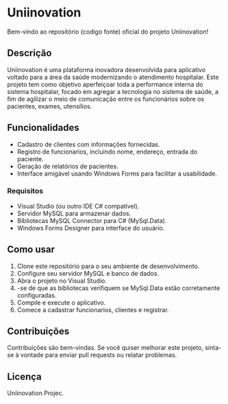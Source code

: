 # Uniinovation
Bem-vindo ao repositório (codigo fonte) oficial do projeto Uniinovation!

## Descrição
Uniinovation é uma plataforma inovadora desenvolvida para aplicativo voltado para a área da saúde modernizando o atendimento hospitalar. Este projeto tem como objetivo aperfeiçoar toda a performance interna do sistema hospitalar, focado em agregar a tecnologia no sistema de saúde, a fim de agilizar o meio de comunicação entre os funcionários sobre os pacientes, exames, utensílios.

## Funcionalidades
- Cadastro de clientes com informações fornecidas.
- Registro de funcionarios, incluindo nome, endereço, entrada do paciente.
- Geração de relatórios de pacientes.
- Interface amigável usando Windows Forms para facilitar a usabilidade.

### Requisitos
- Visual Studio (ou outro IDE C# compatível).
- Servidor MySQL para armazenar dados.
- Bibliotecas MySQL Connector para C# (MySql.Data).
- Windows Forms Designer para interface do usuário.

## Como usar
1. Clone este repositório para o seu ambiente de desenvolvimento.
2. Configure seu servidor MySQL e banco de dados.
3. Abra o projeto no Visual Studio.
4. -se de que as bibliotecas verifiquem se MySql.Data estão corretamente configuradas.
5. Compile e execute o aplicativo.
6. Comece a cadastrar funcionarios, clientes e registrar.

## Contribuições
Contribuições são bem-vindas. Se você quiser melhorar este projeto, sinta-se à vontade para enviar pull requests ou relatar problemas.
   
## Licença
Uniinovation Projec.

